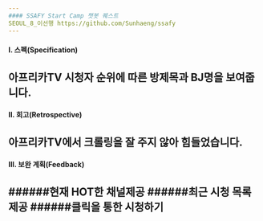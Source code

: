 ```yaml
---
#### SSAFY Start Camp 챗봇 퀘스트
SEOUL_8_이선행 https://github.com/Sunhaeng/ssafy
---
```

#### I. 스펙(Specification)

아프리카TV 시청자 순위에 따른 
방제목과 BJ명을 보여줍니다.
---
#### II. 회고(Retrospective)

아프리카TV에서 크롤링을 
잘 주지 않아 힘들었습니다. 
---
#### III. 보완 계획(Feedback)

######현재 HOT한 채널제공
######최근 시청 목록 제공
######클릭을 통한 시청하기
---

